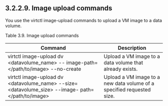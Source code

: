 ## 3.2.2.9. Image upload commands

You use the virtctl image-upload commands to upload a VM image to a data volume.

Table 3.9. Image upload commands

| Command                                                                                             | Description                                                           |
|-----------------------------------------------------------------------------------------------------|-----------------------------------------------------------------------|
| virtctl image-upload dv  <datavolume\_name> -- image-path= </path/to/image> --no-create              | Upload a VM image to a data volume that already exists.               |
| virtctl image-upload dv  <datavolume\_name> --size= <datavolume\_size> --image- path=</path/to/image> | Upload a VM image to a new data volume of a specified requested size. |

